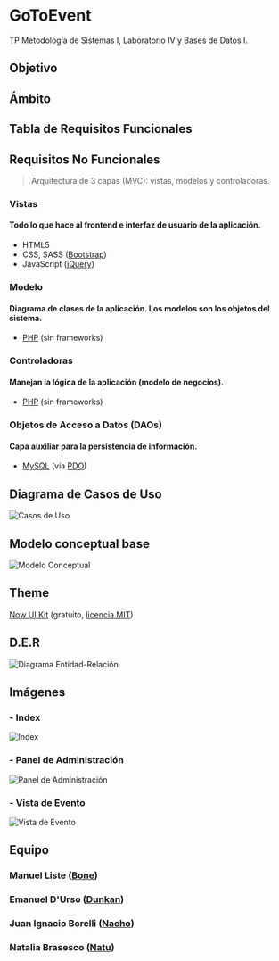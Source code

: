 # GoToEvent
TP Metodología de Sistemas I, Laboratorio IV y Bases de Datos I.

## Objetivo

## Ámbito

## Tabla de Requisitos Funcionales

## Requisitos No Funcionales
> Arquitectura de 3 capas (MVC): vistas, modelos y controladoras.
### Vistas
#### Todo lo que hace al frontend e interfaz de usuario de la aplicación.
- HTML5
- CSS, SASS ([Bootstrap](https://getbootstrap.com/))
- JavaScript ([jQuery](https://jquery.com/))
### Modelo
#### Diagrama de clases de la aplicación. Los modelos son los objetos del sistema.
- [PHP](http://php.net/) (sin frameworks)
### Controladoras
#### Manejan la lógica de la aplicación (modelo de negocios).
- [PHP](http://php.net/) (sin frameworks)
### Objetos de Acceso a Datos (DAOs)
#### Capa auxiliar para la persistencia de información.
- [MySQL](https://www.mysql.com/) (vía [PDO](http://php.net/manual/es/book.pdo.php))

## Diagrama de Casos de Uso
![Casos de Uso](https://i.imgur.com/5vMOr4z.png)

## Modelo conceptual base
![Modelo Conceptual](https://i.imgur.com/x68nj1Z.png)

## Theme
[Now UI Kit](https://www.creative-tim.com/product/now-ui-kit) (gratuito, [licencia MIT](https://opensource.org/licenses/MIT))

## D.E.R
![Diagrama Entidad-Relación](https://i.imgur.com/3CxUeDX.png)

## Imágenes
### - Index
![Index](https://i.imgur.com/tJoBZn9.jpg)

### - Panel de Administración
![Panel de Administración](https://i.imgur.com/XM15hAD.png)

### - Vista de Evento
![Vista de Evento](https://i.imgur.com/9uCajzW.png)

## Equipo
### Manuel Liste ([Bone](https://github.com/listemanuel95))
### Emanuel D'Urso ([Dunkan](https://github.com/dunkansdk))
### Juan Ignacio Borelli ([Nacho](https://github.com/nacho95))
### Natalia Brasesco ([Natu](https://github.com/natanga))


